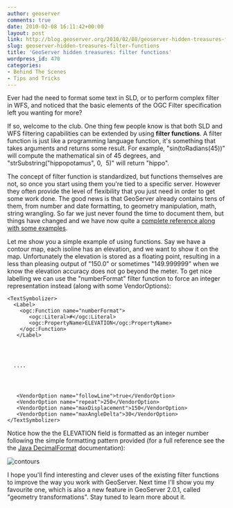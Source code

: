 ```yaml
---
author: geoserver
comments: true
date: 2010-02-08 16:11:42+00:00
layout: post
link: http://blog.geoserver.org/2010/02/08/geoserver-hidden-treasures-filter-functions/
slug: geoserver-hidden-treasures-filter-functions
title: 'GeoServer hidden treasures: filter functions'
wordpress_id: 470
categories:
- Behind The Scenes
- Tips and Tricks
---
```


Ever had the need to format some text in SLD, or to perform complex filter in WFS, and noticed that the basic elements of the OGC Filter specification left you wanting for more?

If so, welcome to the club. One thing few people know is that both SLD and WFS filtering capabilities can be extended by using **filter functions**. A filter function is just like a programming language function, it's something that takes arguments and returns some result. For example, "sin(toRadians(45))" will compute the mathematical sin of 45 degrees, and "strSubstring("hippopotamus", 0,  5)" will return "hippo".

The concept of filter function is standardized, but functions themselves are not, so once you start using them you're tied to a specific server. However they often provide the level of flexibility that you just need in order to get some work done. The good news is that GeoServer already contains tens of them, from number and date formatting, to geometry manipulation, math, string wrangling. So far we just never found the time to document them, but things have changed and we have now quite a [complete reference along with some examples](http://docs.geoserver.org/2.0.x/en/user/filter/index.html).

Let me show you a simple example of using functions. Say we have a contour map, each isoline has an elevation, and we want to show it on the map. Unfortunately the elevation is stored as a floating point, resulting in a less than pleasing output of "150.0" or sometimes "149.999999" when we know the elevation accuracy does not go beyond the meter. To get nice labelling we can use the "numberFormat" filter function to force an integer representation instead (along with some VendorOptions):

    
    <TextSymbolizer>
      <Label>
        <ogc:Function name="numberFormat">
           <ogc:Literal>#</ogc:Literal>
           <ogc:PropertyName>ELEVATION</ogc:PropertyName>
        </ogc:Function>
       </Label>



    
      ....



    
       <VendorOption name="followLine">true</VendorOption>
       <VendorOption name="repeat">250</VendorOption>
       <VendorOption name="maxDisplacement">150</VendorOption>
       <VendorOption name="maxAngleDelta">30</VendorOption>
    </TextSymbolizer>


Notice how the the ELEVATION field is formatted as an integer number following the simple formatting pattern provided (for a full reference see the the [Java DecimalFormat](http://java.sun.com/javase/6/docs/api/java/text/DecimalFormat.html) documentation):

![contours](http://geoserver.wpengine.com/wp-content/uploads/2010/02/contours1.png)

I hope you'll find interesting and clever uses of the existing filter functions to improve the way you work with GeoServer. Next time I'll show you my favourite one, which is also a new feature in GeoServer 2.0.1, called "geometry transformations". Stay tuned to learn more about it.

